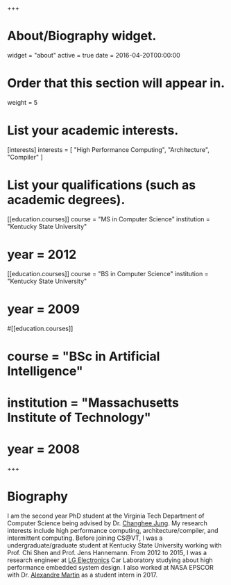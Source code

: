 +++
# About/Biography widget.
widget = "about"
active = true
date = 2016-04-20T00:00:00

# Order that this section will appear in.
weight = 5

# List your academic interests.
[interests]
  interests = [
    "High Performance Computing",
    "Architecture",
    "Compiler"
  ]

# List your qualifications (such as academic degrees).
[[education.courses]]
  course = "MS in Computer Science"
  institution = "Kentucky State University"
#  year = 2012

[[education.courses]]
  course = "BS in Computer Science"
  institution = "Kentucky State University"
#  year = 2009

#[[education.courses]]
#  course = "BSc in Artificial Intelligence"
#  institution = "Massachusetts Institute of Technology"
#  year = 2008
 
+++

# Biography
I am the second year PhD student at the Virginia Tech Department of Computer Science being advised by Dr. [Changhee Jung](https://people.cs.vt.edu/chjung).
My research interests include high performance computing, architecture/compiler, and intermittent computing.
Before joining CS@VT, I was a undergraduate/graduate student at Kentucky State University working with Prof. Chi Shen and Prof. Jens Hannemann.
From 2012 to 2015, I was a research engineer at [LG Electronics](https://www.lge.com/us) Car Laboratory studying about high performance embedded system design.
I also worked at NASA EPSCOR with Dr. [Alexandre Martin](https://www.engr.uky.edu/directory/martin-alexandre) as a student intern in 2017.
